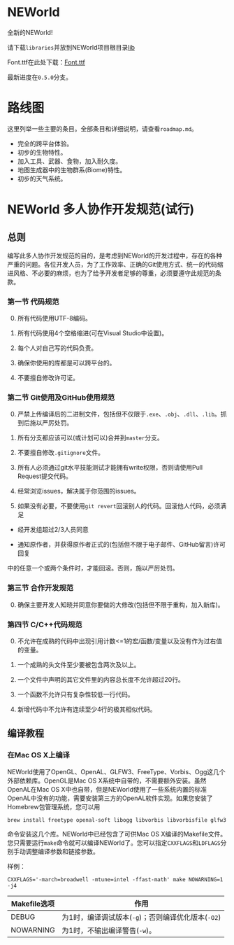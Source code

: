 # NEWorld

全新的NEWorld!

请下载`libraries`并放到NEWorld项目根目录[lib](http://pan.baidu.com/s/1jHz7rAe)

Font.ttf在此处下载：[Font.ttf](http://pan.baidu.com/s/1hr5TQjM)

最新进度在`0.5.0`分支。

# 路线图

这里列举一些主要的条目。全部条目和详细说明，请查看`roadmap.md`。

* 完全的跨平台体验。
* 初步的生物特性。
* 加入工具、武器、食物，加入耐久度。
* 地图生成器中的生物群系(Biome)特性。
* 初步的天气系统。

# NEWorld 多人协作开发规范(试行)

## 总则

编写此多人协作开发规范的目的，是考虑到NEWorld的开发过程中，存在的各种严重的问题。各位开发人员，为了工作效率、正确的Git使用方式、统一的代码缩进风格、不必要的麻烦，也为了给予开发者足够的尊重，必须要遵守此规范的条款。

### 第一节 代码规范

0. 所有代码使用UTF-8编码。

0. 所有代码使用4个空格缩进(可在Visual Studio中设置)。

0. 每个人对自己写的代码负责。

0. 确保你使用的库都是可以跨平台的。

0. 不要擅自修改许可证。

### 第二节 Git使用及GitHub使用规范

0. 严禁上传编译后的二进制文件，包括但不仅限于`.exe`、`.obj`、`.dll`、`.lib`。抓到后施以严厉处罚。

0. 所有分支都应该可以(或计划可以)合并到`master`分支。

0. 不要擅自修改`.gitignore`文件。

0. 所有人必须通过git水平技能测试才能拥有write权限，否则请使用Pull Request提交代码。

0. 经常浏览issues，解决属于你范围的issues。

0. 如果没有必要，不要使用`git revert`回滚别人的代码。回滚他人代码，必须满足

- 经开发组超过2/3人员同意

- 通知原作者，并获得原作者正式的(包括但不限于电子邮件、GitHub留言)许可回复

中的任意一个或两个条件时，才能回滚。否则，施以严厉处罚。


### 第三节 合作开发规范

0. 确保主要开发人知晓并同意你要做的大修改(包括但不限于重构，加入新库)。

### 第四节 C/C++代码规范

0. 不允许在成熟的代码中出现引用计数<=1的宏/函数/变量以及没有作为过右值的变量。

0. 一个成熟的头文件至少要被包含两次及以上。

0. 一个文件中声明的其它文件里的内容总长度不允许超过20行。

0. 一个函数不允许只有复杂性较低一行代码。

0. 新增代码中不允许有连续至少4行的极其相似代码。

## 编译教程

### 在Mac OS X上编译

NEWorld使用了OpenGL、OpenAL、GLFW3、FreeType、Vorbis、Ogg这几个外部依赖库。OpenGL是Mac OS X系统中自带的，不需要额外安装。虽然OpenAL在Mac OS X中也自带，但是NEWorld使用了一些系统内置的标准OpenAL中没有的功能，需要安装第三方的OpenAL软件实现。如果您安装了Homebrew包管理系统，您可以用

```
brew install freetype openal-soft libogg libvorbis libvorbisfile glfw3
```

命令安装这几个库。NEWorld中已经包含了可供Mac OS X编译的Makefile文件。您只需要运行`make`命令就可以编译NEWorld了。您可以指定`CXXFLAGS`和`LDFLAGS`分别手动调整编译参数和链接参数。

样例：

```
CXXFLAGS='-march=broadwell -mtune=intel -ffast-math' make NOWARNING=1 -j4
```

Makefile选项| 作用
------------|---
DEBUG       | 为1时，编译调试版本(`-g`)；否则编译优化版本(`-O2`)
NOWARNING   | 为1时，不输出编译警告(`-w`)。
